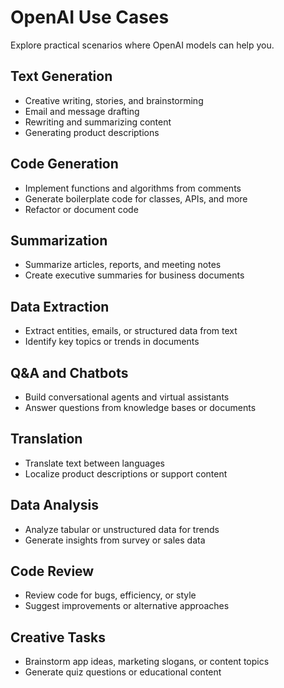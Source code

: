 # OpenAI Use Cases

Explore practical scenarios where OpenAI models can help you.

## Text Generation

- Creative writing, stories, and brainstorming
- Email and message drafting
- Rewriting and summarizing content
- Generating product descriptions

## Code Generation

- Implement functions and algorithms from comments
- Generate boilerplate code for classes, APIs, and more
- Refactor or document code

## Summarization

- Summarize articles, reports, and meeting notes
- Create executive summaries for business documents

## Data Extraction

- Extract entities, emails, or structured data from text
- Identify key topics or trends in documents

## Q&A and Chatbots

- Build conversational agents and virtual assistants
- Answer questions from knowledge bases or documents

## Translation

- Translate text between languages
- Localize product descriptions or support content

## Data Analysis

- Analyze tabular or unstructured data for trends
- Generate insights from survey or sales data

## Code Review

- Review code for bugs, efficiency, or style
- Suggest improvements or alternative approaches

## Creative Tasks

- Brainstorm app ideas, marketing slogans, or content topics
- Generate quiz questions or educational content
